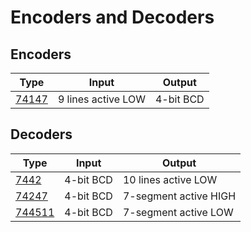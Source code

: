 # Encoders and Decoders

## Encoders

| Type                | Input              | Output     |
| ------------------- | ------------------ | ---------- |
| [74147](74147.md)   | 9 lines active LOW | 4-bit BCD  |

## Decoders

| Type                | Input     | Output                |
| ------------------- | --------- | --------------------- |
| [7442](7442.md)     | 4-bit BCD | 10 lines active LOW   |
| [74247](74247.md)   | 4-bit BCD | 7-segment active HIGH |
| [744511](744511.md) | 4-bit BCD | 7-segment active LOW  |

